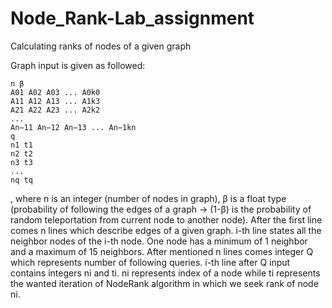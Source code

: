 # Node_Rank-Lab_assignment
Calculating ranks of nodes of a given graph

Graph input is given as followed:

	n β
	A01 A02 A03 ... A0k0
	A11 A12 A13 ... A1k3
	A21 A22 A23 ... A2k2
	...
	An−11 An−12 An−13 ... An−1kn
	q
	n1 t1 
	n2 t2 
	n3 t3 
	...
	nq tq
	
 , where n is an integer (number of nodes in graph), β is a float type (probability of following
 the edges of a graph -> (1-β) is the probability of random teleportation from current node to 
 another node).
 After the first line comes n lines which describe edges of a given graph.
 i-th line states all the neighbor nodes of the i-th node.
 One node has a minimum of 1 neighbor and a maximum of 15 neighbors.
	After mentioned n lines comes integer Q which represents number of following queries.
 i-th line after Q input contains integers ni and ti. ni represents index of a node while ti represents 
 the wanted iteration of NodeRank algorithm in which we seek rank of node ni.
 